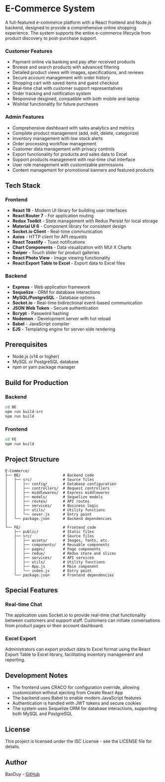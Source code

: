 # E-Commerce System

A full-featured e-commerce platform with a React frontend and Node.js backend, designed to provide a comprehensive online shopping experience. The system supports the entire e-commerce lifecycle from product discovery to post-purchase support.

### Customer Features
- Payment online via banking and pay after received products
- Browse and search products with advanced filtering
- Detailed product views with images, specifications, and reviews
- Secure account management with order history
- Shopping cart with saved items and guest checkout
- Real-time chat with customer support representatives
- Order tracking and notification system
- Responsive desgined, compatible with both mobile and laptop
- Wishlist functionality for future purchases
  
### Admin Features
- Comprehensive dashboard with sales analytics and metrics
- Complete product management (add, edit, delete, categorize)
- Inventory management with low stock alerts
- Order processing workflow management
- Customer data management with privacy controls
- Export functionality for products and sales data to Excel
- Support products management with real-time chat interface
- User role management with customizable permissions
- Content management for promotional banners and featured products

## Tech Stack

### Frontend
- **React 19** - Modern UI library for building user interfaces
- **React Router 7** - For application routing
- **Redux Toolkit** - State management with Redux Persist for local storage
- **Material UI 6** - Component library for consistent design
- **Socket.io Client** - Real-time communication
- **Axios** - HTTP client for API requests
- **React Toastify** - Toast notifications
- **Chart Components** - Data visualization with MUI X Charts
- **Swiper** - Touch slider for product galleries
- **React Photo View** - Image viewing functionality
- **React Export Table to Excel** - Export data to Excel files

### Backend
- **Express** - Web application framework
- **Sequelize** - ORM for database interactions
- **MySQL/PostgreSQL** - Database options
- **Socket.io** - Real-time bidirectional event-based communication
- **JSON Web Token** - Secure authentication
- **Bcrypt** - Password hashing
- **Nodemon** - Development server with hot reload
- **Babel** - JavaScript compiler
- **EJS** - Templating engine for server-side rendering

## Prerequisites

- Node.js (v14 or higher)
- MySQL or PostgreSQL database
- npm or yarn package manager





## Build for Production

### Backend
```bash
cd BE
npm run build-src
npm run build
```

### Frontend
```bash
cd FE
npm run build
```

## Project Structure

```
E-Commerce/
├── BE/                   # Backend code
│   ├── src/              # Source files
│   │   ├── config/       # Database configuration
│   │   ├── controllers/  # Request controllers
│   │   ├── middlewares/  # Express middlewares
│   │   ├── models/       # Sequelize models
│   │   ├── routes/       # API routes
│   │   ├── services/     # Business logic
│   │   ├── utils/        # Utility functions
│   │   └── sever.js      # Entry point
│   └── package.json      # Backend dependencies
│
└── FE/                   # Frontend code
    ├── public/           # Static files
    ├── src/              # Source files
    │   ├── assets/       # Images, fonts, etc.
    │   ├── components/   # Reusable components
    │   ├── pages/        # Page components
    │   ├── redux/        # Redux store and slices
    │   ├── services/     # API services
    │   ├── utils/        # Utility functions
    │   ├── App.js        # Main component
    │   └── index.js      # Entry point
    └── package.json      # Frontend dependencies
```

## Special Features

### Real-time Chat
The application uses Socket.io to provide real-time chat functionality between customers and support staff. Customers can initiate conversations from product pages or their account dashboard.

### Excel Export
Administrators can export product data to Excel format using the React Export Table to Excel library, facilitating inventory management and reporting.

## Development Notes

- The frontend uses CRACO for configuration override, allowing customization without ejecting from Create React App
- The backend uses Babel to enable modern JavaScript features
- Authentication is handled with JWT tokens and secure cookies
- The system uses Sequelize ORM for database interactions, supporting both MySQL and PostgreSQL



## License

This project is licensed under the ISC License - see the LICENSE file for details.

## Author

BaoDuy - [GitHub](https://github.com/vitmetmoi)
